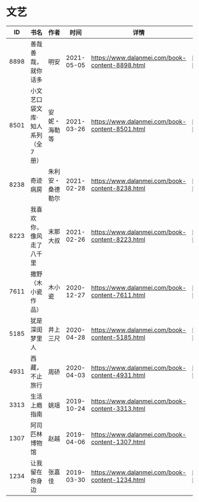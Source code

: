 # 文艺

| ID | 书名 | 作者 | 时间 | 详情 | 下载页面 | EPUB下载链接 | MOBI下载链接 | AZW3下载链接 |
| --- | --- | --- | --- | --- | --- | --- | --- | --- |
| 8898 | 善哉善哉，就你话多 | 明安 | 2021-05-05 | https://www.dalanmei.com/book-content-8898.html | https://www.dalanmei.com/download-book-8898.html | http://ct.dalanmei.com/f/31084289-571717123-545249 | http://ct.dalanmei.com/f/31084289-572113785-c731ac | http://ct.dalanmei.com/f/31084289-572120880-293781 |
| 8501 | 小文艺口袋文库·知人系列（全7册） | 安妮・海勒等 | 2021-03-26 | https://www.dalanmei.com/book-content-8501.html | https://www.dalanmei.com/download-book-8501.html | http://ct.dalanmei.com/f/31084289-571710514-b5ef76 | http://ct.dalanmei.com/f/31084289-572114962-ea3fe1 | http://ct.dalanmei.com/f/31084289-572135199-bb11c4 |
| 8238 | 奇迹病房 | 朱利安・桑德勒尔 | 2021-02-28 | https://www.dalanmei.com/book-content-8238.html | https://www.dalanmei.com/download-book-8238.html | http://ct.dalanmei.com/f/31084289-571705864-52aa07 | http://ct.dalanmei.com/f/31084289-572115600-b64c66 | http://ct.dalanmei.com/f/31084289-572138897-230495 |
| 8223 | 我喜欢你，像风走了八千里 | 末那大叔 | 2021-02-26 | https://www.dalanmei.com/book-content-8223.html | https://www.dalanmei.com/download-book-8223.html | http://ct.dalanmei.com/f/31084289-571705788-330190 | http://ct.dalanmei.com/f/31084289-572115633-fdf0ac | http://ct.dalanmei.com/f/31084289-572139111-771b36 |
| 7611 | 撒野（木小瓷作品） | 木小瓷 | 2020-12-27 | https://www.dalanmei.com/book-content-7611.html | https://www.dalanmei.com/download-book-7611.html | http://ct.dalanmei.com/f/31084289-571640648-4710c4 | http://ct.dalanmei.com/f/31084289-572120575-7ad2a6 | http://ct.dalanmei.com/f/31084289-572180938-04b83d |
| 5185 | 犹是深闺梦里人 | 井上三尺 | 2020-04-28 | https://www.dalanmei.com/book-content-5185.html | https://www.dalanmei.com/download-book-5185.html | http://ct.dalanmei.com/f/31084289-571517559-db8d3e | http://ct.dalanmei.com/f/31084289-571778241-912629 | http://ct.dalanmei.com/f/31084289-571923420-d927d2 |
| 4931 | 西藏，不止旅行 | 周硚 | 2020-04-03 | https://www.dalanmei.com/book-content-4931.html | https://www.dalanmei.com/download-book-4931.html | http://ct.dalanmei.com/f/31084289-571595639-125b33 | http://ct.dalanmei.com/f/31084289-572121347-257eeb | http://ct.dalanmei.com/f/31084289-571978143-5d6e62 |
| 3313 | 生活上瘾指南 | 姚瑶 | 2019-10-24 | https://www.dalanmei.com/book-content-3313.html |  |  |  |  |
| 1307 | 阿司匹林博物馆 | 赵越 | 2019-04-06 | https://www.dalanmei.com/book-content-1307.html |  |  |  |  |
| 1234 | 让我留在你身边 | 张嘉佳 | 2019-03-30 | https://www.dalanmei.com/book-content-1234.html | https://www.dalanmei.com/download-book-1234.html | http://ct.dalanmei.com/f/31084289-571426440-c4d368 | http://ct.dalanmei.com/f/31084289-571783485-4b8de1 | http://ct.dalanmei.com/f/31084289-571884488-003793 |
